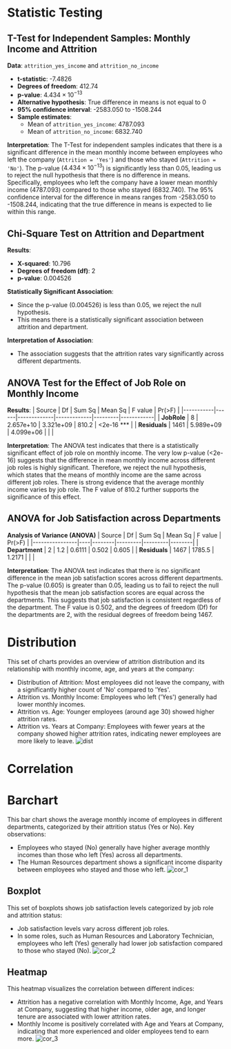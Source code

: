 # Statistic Testing
## T-Test for Independent Samples: Monthly Income and Attrition
**Data**: `attrition_yes_income` and `attrition_no_income`
- **t-statistic**: -7.4826
- **Degrees of freedom**: 412.74
- **p-value**: $4.434 \times 10^{-13}$
- **Alternative hypothesis**: True difference in means is not equal to 0
- **95% confidence interval**: -2583.050 to -1508.244
- **Sample estimates**:
  - Mean of `attrition_yes_income`: 4787.093
  - Mean of `attrition_no_income`: 6832.740

**Interpretation**: The T-Test for independent samples indicates that there is a significant difference in the mean monthly income between employees who left the company (`Attrition = 'Yes'`) and those who stayed (`Attrition = 'No'`). The p-value ($4.434 \times 10^{-13}$) is significantly less than 0.05, leading us to reject the null hypothesis that there is no difference in means. Specifically, employees who left the company have a lower mean monthly income (4787.093) compared to those who stayed (6832.740). The 95% confidence interval for the difference in means ranges from -2583.050 to -1508.244, indicating that the true difference in means is expected to lie within this range.

## Chi-Square Test on Attrition and Department
**Results**:
- **X-squared**: 10.796
- **Degrees of freedom (df)**: 2
- **p-value**: 0.004526

**Statistically Significant Association**: 
- Since the p-value (0.004526) is less than 0.05, we reject the null hypothesis.
- This means there is a statistically significant association between attrition and department.

**Interpretation of Association**: 
- The association suggests that the attrition rates vary significantly across different departments.

## ANOVA Test for the Effect of Job Role on Monthly Income
**Results**:
| Source    | Df   | Sum Sq      | Mean Sq     | F value | Pr(>F)     |
|-----------|------|-------------|-------------|---------|------------|
| **JobRole**   | 8    | 2.657e+10   | 3.321e+09   | 810.2   | <2e-16 *** |
| **Residuals** | 1461 | 5.989e+09   | 4.099e+06   |         |            |

**Interpretation**: The ANOVA test indicates that there is a statistically significant effect of job role on monthly income. The very low p-value (<2e-16) suggests that the difference in mean monthly income across different job roles is highly significant. Therefore, we reject the null hypothesis, which states that the means of monthly income are the same across different job roles. There is strong evidence that the average monthly income varies by job role. The F value of 810.2 further supports the significance of this effect.


## ANOVA for Job Satisfaction across Departments
**Analysis of Variance (ANOVA)**
| Source         | Df | Sum Sq | Mean Sq | F value | Pr(>F) |
|----------------|----|--------|---------|---------|--------|
| **Department** | 2  | 1.2    | 0.6111  | 0.502   | 0.605  |
| **Residuals**  | 1467 | 1785.5 | 1.2171  |         |        |

**Interpretation**: The ANOVA test indicates that there is no significant difference in the mean job satisfaction scores across different departments. The p-value (0.605) is greater than 0.05, leading us to fail to reject the null hypothesis that the mean job satisfaction scores are equal across the departments. This suggests that job satisfaction is consistent regardless of the department. The F value is 0.502, and the degrees of freedom (Df) for the departments are 2, with the residual degrees of freedom being 1467.

# Distribution
This set of charts provides an overview of attrition distribution and its relationship with monthly income, age, and years at the company:

* Distribution of Attrition: Most employees did not leave the company, with a significantly higher count of 'No' compared to 'Yes'.
* Attrition vs. Monthly Income: Employees who left ('Yes') generally had lower monthly incomes.
* Attrition vs. Age: Younger employees (around age 30) showed higher attrition rates.
* Attrition vs. Years at Company: Employees with fewer years at the company showed higher attrition rates, indicating newer employees are more likely to leave.
![dist](distribution.png)

# Correlation
# Barchart
This bar chart shows the average monthly income of employees in different departments, categorized by their attrition status (Yes or No). Key observations:

* Employees who stayed (No) generally have higher average monthly incomes than those who left (Yes) across all departments.
* The Human Resources department shows a significant income disparity between employees who stayed and those who left.
![cor_1](cor_barchart.png)

## Boxplot
This set of boxplots shows job satisfaction levels categorized by job role and attrition status:

* Job satisfaction levels vary across different job roles.
* In some roles, such as Human Resources and Laboratory Technician, employees who left (Yes) generally had lower job satisfaction compared to those who stayed (No).
![cor_2](cor_boxplot.png)

## Heatmap
This heatmap visualizes the correlation between different indices:

* Attrition has a negative correlation with Monthly Income, Age, and Years at Company, suggesting that higher income, older age, and longer tenure are associated with lower attrition rates.
* Monthly Income is positively correlated with Age and Years at Company, indicating that more experienced and older employees tend to earn more.
![cor_3](cor_heatmap.png)


